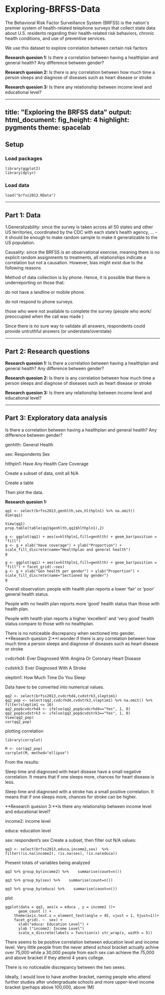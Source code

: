 # Exploring-BRFSS-Data
The Behavioral Risk Factor Surveillance System (BRFSS) is the nation's premier system of health-related telephone surveys that collect state data about U.S. residents regarding their health-related risk behaviors, chronic health conditions, and use of preventive services.

We use this dataset to explore correlation between certain risk factors

**Research quesion 1:**
Is there a correlation between having a healthplan and general health? Any difference between gender?

**Research quesion 2:**
Is there is any correlation between how much time a person sleeps and diagnose of diseases such as heart disease or stroke

**Research quesion 3:**
Is there any relationship between income level and educational level? 

---
title: "Exploring the BRFSS data"
output: 
  html_document: 
    fig_height: 4
    highlight: pygments
    theme: spacelab
---

## Setup

### Load packages

```{r load-packages, message = FALSE}
library(ggplot2)
library(dplyr)
```

### Load data


```{r load-data}
load("brfss2013.RData")
```



* * *

## Part 1: Data
1.Generalizability: since the survey is taken across all 50 states and other US territories, coordinated by the CDC with each state’s health agency, … - it should be enough to make random sample to make it generalizable to the US population.

Causality: since the BRFSS is an observational exercise, meaning there is no explicit random assignments to treatments, all relationships indicate a correlation but not a causation.
However, bias might exist due to the following reasons

Method of data collection is by phone. Hence, it is possible that there is underreporting on those that:

do not have a landline or mobile phone.

do not respond to phone surveys.

those who were not available to complete the survey (people who work/ preoccupied when the call was made )

Since there is no sure way to validate all answers, respondents could provide untruthful answers (or understate/overstate)

* * *

## Part 2: Research questions

**Research quesion 1:**
Is there a correlation between having a healthplan and general health? Any difference between gender?

**Research quesion 2:**
Is there is any correlation between how much time a person sleeps and diagnose of diseases such as heart disease or stroke

**Research quesion 3:**
Is there any relationship between income level and educational level? 


* * *

## Part 3: Exploratory data analysis

Is there a correlation between having a healthplan and general health? Any difference between gender?

genhlth: General Health

sex: Respondents Sex

hlthpln1: Have Any Health Care Coverage

Create a subset of data, omit all N/A

Create a table

Then plot the data.

**Research quesion 1:**

```{r}
qq1 <- select(brfss2013,genhlth,sex,hlthpln1) %>% na.omit()
dim(qq1)
```
```{r}
View(qq1)
prop.table(table(qq1$genhlth,qq1$hlthpln1),2)
```
```{r}
g <- ggplot(qq1) + aes(x=hlthpln1,fill=genhlth) + geom_bar(position = "fill")
g <- g + xlab("Have coverage") + ylab("Proportion") + scale_fill_discrete(name="Healthplan and general health")
g
```


```{r}
g <- ggplot(qq1) + aes(x=hlthpln1,fill=genhlth) + geom_bar(position = "fill") + facet_grid(.~sex)
g <- g + xlab("Gen health per gender") + ylab("Proportion") + scale_fill_discrete(name="Sectioned by gender")
g
```
Overall observation: people with health plan reports a lower ‘fair’ or ‘poor’ general health status.

People with no health plan reports more ‘good’ health status than those with health plan.

People with health plan reports a higher ‘excellent’ and ‘very good’ health status compare to those with no healthplan.

There is no noticeable discrepancy when sectioned into gender.
**Research quesion 2:**I wonder if there is any correlation between how much time a person sleeps and diagnose of diseases such as heart disease or stroke

cvdcrhd4: Ever Diagnosed With Angina Or Coronary Heart Disease

cvdstrk3: Ever Diagnosed With A Stroke

sleptim1: How Much Time Do You Sleep

Data have to be converted into numerical values.

```{r}
qq2 <- select(brfss2013,cvdcrhd4,cvdstrk3,sleptim1) 
qq2_pop <- select(qq2,cvdcrhd4,cvdstrk3,sleptim1) %>% na.omit() %>% filter(sleptim1 <= 16)
qq2_pop$cvdcrhd4 <- ifelse(qq2_pop$cvdcrhd4=="Yes", 1, 0)
qq2_pop$cvdstrk3 <- ifelse(qq2_pop$cvdstrk3=="Yes", 1, 0)
View(qq2_pop)
cor(qq2_pop)
```
plotting correlation

```{r}
library(corrplot)
```
```{r}
M <- cor(qq2_pop)
corrplot(M, method="ellipse")
```
From the results:

Sleep time and diagnosed with heart disease have a small negative correlation. It means that if one sleeps more, chances for heart disease is less.

Sleep time and diagnosed with a stroke has a small positive correlation. It means that if one sleeps more, chances for stroke can be higher.

**Research quesion 3:**Is there any relationship between income level and educational level?

income2: income level

educa: education level

sex: respondent’s sex
Create a subset, then filter out N/A values:

```{r}
qq3 <- select(brfss2013,educa,income2,sex)  %>%
filter(!is.na(income2), !is.na(sex), !is.na(educa))
```
Present totals of variables being analyzed
```{r}
qq3 %>% group_by(income2) %>%    summarise(count=n())
```
```{r}
qq3 %>% group_by(sex) %>%    summarise(count=n())
```
```{r}
qq3 %>% group_by(educa) %>%    summarise(count=n())
```

plot
```{r}
ggplot(data = qq3, aes(x = educa , y = income2 ))+
      geom_count () +
    theme(axis.text.x = element_text(angle = 45, vjust = 1, hjust=1))+
    facet_grid(. ~  sex) +
      xlab("educa: Education Level") +
      ylab ("income2: Income Level")
      scale_x_discrete(labels = function(x) str_wrap(x, width = 5))
```
There seems to be positive correlation between education level and income level. Very little people from the never attend school bracket actually achive over 75,000 while a 30,000 people from each sex can achieve the 75,000 and above bracket if they attend 4 years college.

There is no noticeable discrepancy between the two sexes.

Ideally, I would love to have another bracket, naming people who attend further studies after undergraduate schools and more upper-level income bracket (perhaps above 100,000, above 1M)
